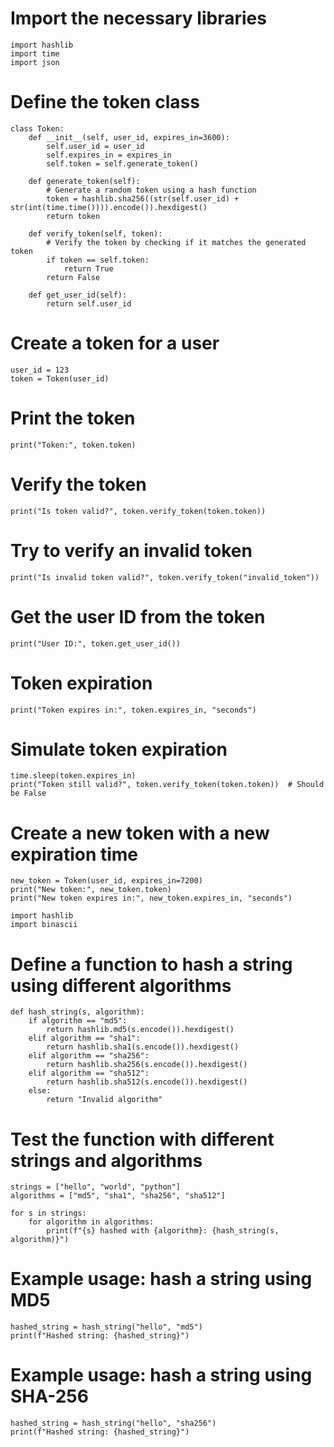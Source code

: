 # Import the necessary libraries
```
import hashlib
import time
import json
```
# Define the token class
```
class Token:
    def __init__(self, user_id, expires_in=3600):
        self.user_id = user_id
        self.expires_in = expires_in
        self.token = self.generate_token()

    def generate_token(self):
        # Generate a random token using a hash function
        token = hashlib.sha256((str(self.user_id) + str(int(time.time()))).encode()).hexdigest()
        return token

    def verify_token(self, token):
        # Verify the token by checking if it matches the generated token
        if token == self.token:
            return True
        return False

    def get_user_id(self):
        return self.user_id
```
# Create a token for a user
```
user_id = 123
token = Token(user_id)
```

# Print the token
```
print("Token:", token.token)
```
# Verify the token
```
print("Is token valid?", token.verify_token(token.token))
```
# Try to verify an invalid token
```
print("Is invalid token valid?", token.verify_token("invalid_token"))
```
# Get the user ID from the token
```
print("User ID:", token.get_user_id())
```
# Token expiration
```
print("Token expires in:", token.expires_in, "seconds")
```
# Simulate token expiration
```
time.sleep(token.expires_in)
print("Token still valid?", token.verify_token(token.token))  # Should be False
```
# Create a new token with a new expiration time
```
new_token = Token(user_id, expires_in=7200)
print("New token:", new_token.token)
print("New token expires in:", new_token.expires_in, "seconds")
```

```
import hashlib
import binascii
```
# Define a function to hash a string using different algorithms
```
def hash_string(s, algorithm):
    if algorithm == "md5":
        return hashlib.md5(s.encode()).hexdigest()
    elif algorithm == "sha1":
        return hashlib.sha1(s.encode()).hexdigest()
    elif algorithm == "sha256":
        return hashlib.sha256(s.encode()).hexdigest()
    elif algorithm == "sha512":
        return hashlib.sha512(s.encode()).hexdigest()
    else:
        return "Invalid algorithm"
```
# Test the function with different strings and algorithms
```
strings = ["hello", "world", "python"]
algorithms = ["md5", "sha1", "sha256", "sha512"]

for s in strings:
    for algorithm in algorithms:
        print(f"{s} hashed with {algorithm}: {hash_string(s, algorithm)}")
```
# Example usage: hash a string using MD5
```
hashed_string = hash_string("hello", "md5")
print(f"Hashed string: {hashed_string}")
```
# Example usage: hash a string using SHA-256
```
hashed_string = hash_string("hello", "sha256")
print(f"Hashed string: {hashed_string}")
```
